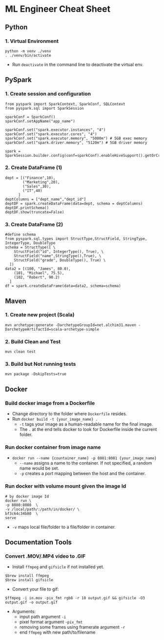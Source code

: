 # ML Engineer Cheat Sheet

## Python
### 1. Virtual Environment
```
python -m venv ./venv
. ./venv/bin/activate
```
* Run `deactivate` in the command line to deactivate the virtual env.

## PySpark
### 1. Create session and configuration
```
from pyspark import SparkContext, SparkConf, SQLContext
from pyspark.sql import SparkSession

sparkConf = SparkConf()
sparkConf.setAppName("app_name")

sparkConf.set("spark.executor.instances", "4")
sparkConf.set("spark.executor.cores", "4")
sparkConf.set("spark.executor.memory", "5000m") # 5GB exec memory
sparkConf.set("spark.driver.memory", "5120m") # 5GB driver memory

spark = SparkSession.builder.config(conf=sparkConf).enableHiveSupport().getOrCreate()
```

### 2. Create DataFrame (1)
```
dept = [("Finance",10), 
        ("Marketing",20), 
        ("Sales",30), 
        ("IT",40) 
      ]
deptColumns = ["dept_name","dept_id"]
deptDF = spark.createDataFrame(data=dept, schema = deptColumns)
deptDF.printSchema()
deptDF.show(truncate=False)
```
### 3. Create DataFrame (2)
```
#define schema
from pyspark.sql.types import StructType,StructField, StringType, IntegerType, DoubleType
schema = StructType([ \
    StructField("id", IntegerType(), True), \
    StructField("name",StringType(),True), \
    StructField("grade", DoubleType(), True) \
  ])
data2 = [(100, "James", 80.0),
    (101, "Michael", 75.5),
    (102, "Robert", 90.2)
  ]
df = spark.createDataFrame(data=data2, schema=schema)
```

## Maven
### 1. Create new project (Scala)
```mvn archetype:generate -DarchetypeGroupId=net.alchim31.maven -DarchetypeArtifactId=scala-archetype-simple```
### 2. Build Clean and Test
```mvn clean test```
### 3. Build but Not running tests
```mvn package -DskipTests=true```

## Docker

### Build docker image from a Dockerfile
  - Change directory to the folder where `Dockerfile` resides.
  - Run `docker build -t {your_image_name} .`
    - `-t` tags your image as a human-readable name for the final image.
    - The `.` at the end tells docker to look for Dockerfile inside the current folder.

### Run docker container from image name
 - `docker run --name {countainer_name} -p 8081:8081 {your_image_name}`
   - `--name` assigns a name to the container. If not specified, a random name would be set.
   - `-p` creates a port mapping between the host and the container.

### Run docker with volume mount given the image Id
```
# by docker image Id
docker run \
-p 8080:8080  \
-v /local/path/:/path/in/docker/ \
bf3c64c34b80  \
serve
```
 - `-v` maps local file/folder to a file/folder in container. 

## Documentation Tools

### Convert .MOV/.MP4 video to .GIF
* Install `ffmpeg` and `gifsicle` if not installed yet.
```
$brew install ffmpeg
$brew install gifsicle
```
* Convert your file to gif:
```
$ffmpeg -i in.mov -pix_fmt rgb8 -r 10 output.gif && gifsicle -O3 output.gif -o output.gif
```
* Arguments:
  - input path argument `-i`
  - pixel format argument `-pix_fmt`
  - removing some frames using framerate argument `-r`
  - end `ffmpeg` with new path/to/filename
